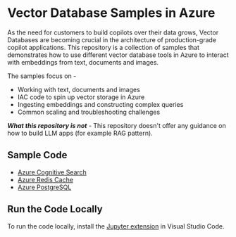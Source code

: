 # Vector Database Samples in Azure

As the need for customers to build copilots over their data grows, Vector Databases are becoming crucial in the architecture of production-grade copilot applications. This repository is a collection of samples that demonstrates how to use different vector database tools in Azure to interact with embeddings from text, documents and images.

The samples focus on -

- Working with text, documents and images
- IAC code to spin up vector storage in Azure
- Ingesting embeddings and constructing complex queries
- Common scaling and troubleshooting challenges

***What this repository is not*** - This repository doesn't offer any guidance on how to build LLM apps (for example RAG pattern).

## Sample Code

- [Azure Cognitive Search](./azure_cognitive_search/README.md)
- [Azure Redis Cache](azure_redis_cache/)
- [Azure PostgreSQL](azure-postgresql/README.md)

## Run the Code Locally

To run the code locally, install the [Jupyter extension](https://marketplace.visualstudio.com/items?itemName=ms-toolsai.jupyter) in Visual Studio Code.